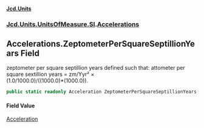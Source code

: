 #### [Jcd.Units](index.md 'index')
### [Jcd.Units.UnitsOfMeasure.SI](Jcd.Units.UnitsOfMeasure.SI.md 'Jcd.Units.UnitsOfMeasure.SI').[Accelerations](Accelerations.md 'Jcd.Units.UnitsOfMeasure.SI.Accelerations')

## Accelerations.ZeptometerPerSquareSeptillionYears Field

zeptometer per square septillion years defined such that: attometer per square sextillion years = zm/Yyr² ×  
(1.0/1000.0)/((1000.0)*(1000.0)).

```csharp
public static readonly Acceleration ZeptometerPerSquareSeptillionYears;
```

#### Field Value
[Acceleration](Acceleration.md 'Jcd.Units.UnitTypes.Acceleration')
